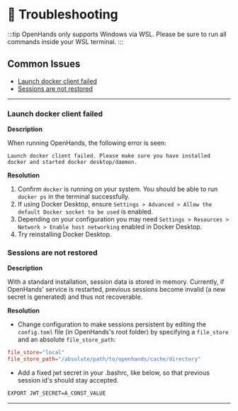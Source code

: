 # 🚧 Troubleshooting

:::tip
OpenHands only supports Windows via WSL. Please be sure to run all commands inside your WSL terminal.
:::

## Common Issues
* [Launch docker client failed](#launch-docker-client-failed)
* [Sessions are not restored](#sessions-are-not-restored)

---
### Launch docker client failed

**Description**

When running OpenHands, the following error is seen:
```
Launch docker client failed. Please make sure you have installed docker and started docker desktop/daemon.
```

**Resolution**
1. Confirm `docker` is running on your system. You should be able to run `docker ps` in the terminal successfully.
2. If using Docker Desktop, ensure `Settings > Advanced > Allow the default Docker socket to be used` is enabled.
3. Depending on your configuration you may need `Settings > Resources > Network > Enable host networking` enabled in Docker Desktop.
4. Try reinstalling Docker Desktop.

### Sessions are not restored

**Description**

With a standard installation, session data is stored in memory.
Currently, if OpenHands' service is restarted, previous sessions become
invalid (a new secret is generated) and thus not recoverable.

**Resolution**

* Change configuration to make sessions persistent by editing the `config.toml`
file (in OpenHands's root folder) by specifying a `file_store` and an
absolute `file_store_path`:

```toml
file_store="local"
file_store_path="/absolute/path/to/openhands/cache/directory"
```

* Add a fixed jwt secret in your .bashrc, like below, so that previous session id's
should stay accepted.

```bash
EXPORT JWT_SECRET=A_CONST_VALUE
```

---
